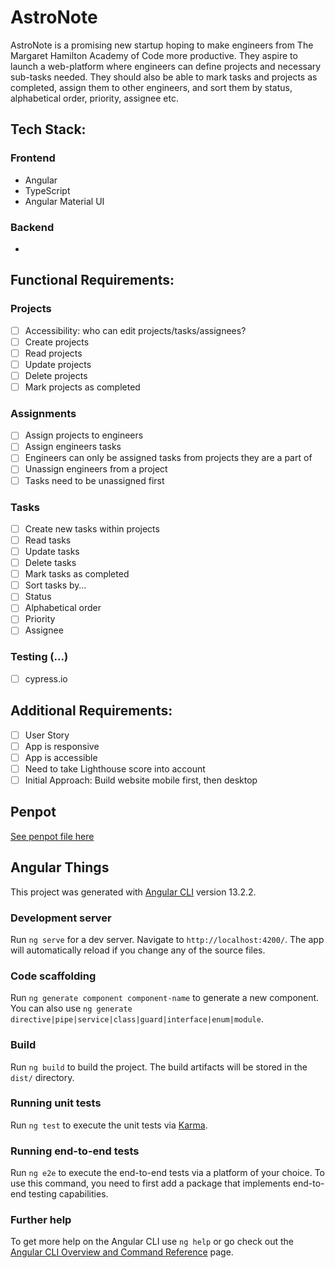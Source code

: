 # AstroNote

AstroNote is a promising new startup hoping to make engineers from The Margaret Hamilton Academy of Code more productive. They aspire to launch a web-platform where engineers can define projects and necessary sub-tasks needed. They should also be able to mark tasks and projects as completed, assign them to other engineers, and sort them by status, alphabetical order, priority, assignee etc.

## Tech Stack:
### Frontend
- Angular
- TypeScript
- Angular Material UI
### Backend
- 

## Functional Requirements:

### Projects

- [ ] Accessibility: who can edit projects/tasks/assignees?
- [ ] Create projects
- [ ] Read projects
- [ ] Update projects
- [ ] Delete projects
- [ ] Mark projects as completed

### Assignments

- [ ] Assign projects to engineers
- [ ] Assign engineers tasks
- [ ] Engineers can only be assigned tasks from projects they are a part of
- [ ] Unassign engineers from a project
- [ ] Tasks need to be unassigned first

### Tasks

- [ ] Create new tasks within projects
- [ ] Read tasks
- [ ] Update tasks
- [ ] Delete tasks
- [ ] Mark tasks as completed
- [ ] Sort tasks by…
- [ ] Status
- [ ] Alphabetical order
- [ ] Priority
- [ ] Assignee

### Testing (...)

- [ ] cypress.io

## Additional Requirements:

- [ ] User Story
- [ ] App is responsive
- [ ] App is accessible
- [ ] Need to take Lighthouse score into account
- [ ] Initial Approach: Build website mobile first, then desktop

## Penpot
[See penpot file here](src/assets/AstroNote.penpot)

## Angular Things

This project was generated with [Angular CLI](https://github.com/angular/angular-cli) version 13.2.2.

### Development server

Run `ng serve` for a dev server. Navigate to `http://localhost:4200/`. The app will automatically reload if you change any of the source files.

### Code scaffolding

Run `ng generate component component-name` to generate a new component. You can also use `ng generate directive|pipe|service|class|guard|interface|enum|module`.

### Build

Run `ng build` to build the project. The build artifacts will be stored in the `dist/` directory.

### Running unit tests

Run `ng test` to execute the unit tests via [Karma](https://karma-runner.github.io).

### Running end-to-end tests

Run `ng e2e` to execute the end-to-end tests via a platform of your choice. To use this command, you need to first add a package that implements end-to-end testing capabilities.

### Further help

To get more help on the Angular CLI use `ng help` or go check out the [Angular CLI Overview and Command Reference](https://angular.io/cli) page.
